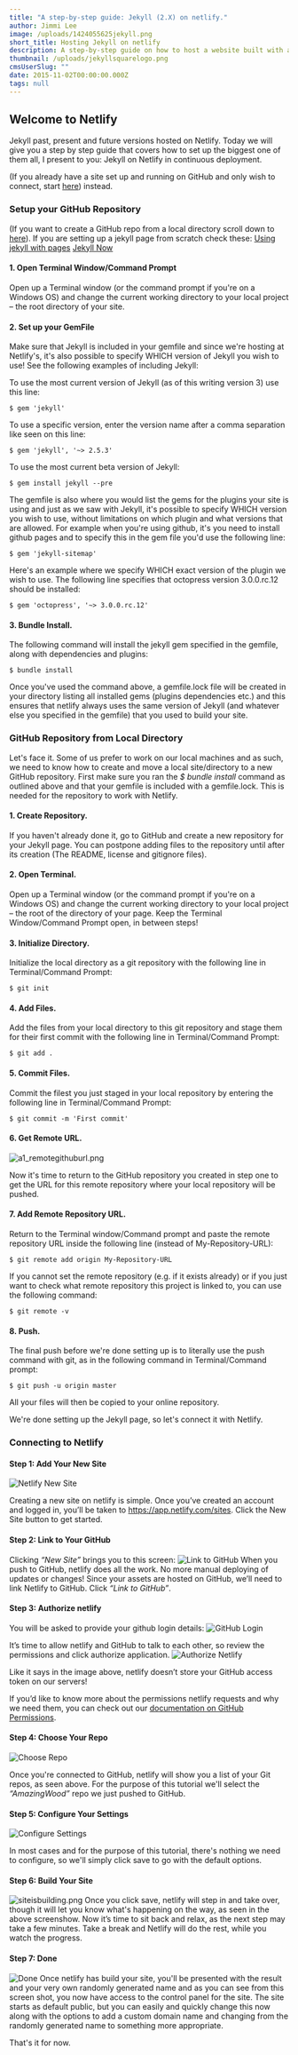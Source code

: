 ```yaml
---
title: "A step-by-step guide: Jekyll (2.X) on netlify."
author: Jimmi Lee
image: /uploads/1424055625jekyll.png
short_title: Hosting Jekyll on netlify
description: A step-by-step guide on how to host a website built with a specific version of jekyll.
thumbnail: /uploads/jekyllsquarelogo.png
cmsUserSlug: ""
date: 2015-11-02T00:00:00.000Z
tags: null
---
```


## **Welcome to Netlify**
Jekyll past, present and future versions hosted on Netlify.  Today we will give you a step by step guide that covers how to set up the biggest one of them all, I present to you: Jekyll on Netlify in continuous deployment.

(If you already have a site set up and running on GitHub and only wish to connect, start [here](#netlifystart)) instead.

### **Setup your GitHub Repository**
(If you want to create a GitHub repo from a local directory scroll down to [here](#githubfromlocal)).
If you are setting up a jekyll page from scratch check these:
[Using jekyll with pages](https://help.github.com/articles/using-jekyll-with-pages/)
[Jekyll Now](https://github.com/barryclark/jekyll-now)

#### 1. Open Terminal Window/Command Prompt
Open up a Terminal window (or the command prompt if you're on a Windows OS) and change the current working directory to your local project – the root directory of your site.

#### 2. Set up your GemFile
Make sure that Jekyll is included in your gemfile and since we're hosting at Netlify's, it's also possible to specify WHICH version of Jekyll you wish to use! 
See the following examples of including Jekyll:

To use the most current version of Jekyll (as of this writing version 3) use this line:
```
$ gem 'jekyll'
```

To use a specific version, enter the version name after a comma separation like seen on this line:
```
$ gem 'jekyll', '~> 2.5.3'
```

To use the most current beta version of Jekyll:
```
$ gem install jekyll --pre
```

The gemfile is also where you would list the gems for the plugins your site is using and just as we saw with Jekyll, it's possible to specify WHICH version you wish to use, without limitations on which plugin and what versions that are allowed.
For example when you're using github, it's you need to install github pages and to specify this in the gem file you'd use the following line: 
```
$ gem 'jekyll-sitemap'
```

Here's an example where we specify WHICH exact version of the plugin we wish to use.  The following line specifies that octopress version 3.0.0.rc.12 should be installed:
```
$ gem 'octopress', '~> 3.0.0.rc.12'
```

#### 3. Bundle Install.
The following command will install the jekyll gem specified in the gemfile, along with dependencies and plugins:
```
$ bundle install
```
Once you've used the command above, a gemfile.lock file will be created in your directory listing all installed gems (plugins dependencies etc.) and this ensures that netlify always uses the same version of Jekyll (and whatever else you specified in the gemfile) that you used to build your site.

### **GitHub Repository from Local Directory**
<a id="githubfromlocal"></a>
Let's face it. Some of us prefer to work on our local machines and as such, we need to know how to create and move a local site/directory to a new GitHub repository.
First make sure you ran the _$ bundle install_ command as outlined above and that your gemfile is included with a gemfile.lock.  This is needed for the repository to work with Netlify.

#### 1. Create Repository. 
If you haven't already done it, go to GitHub and create a new repository for your Jekyll page. 
You can postpone adding files to the repository until after its creation (The README, license and gitignore files).

#### 2. Open Terminal. 
Open up a Terminal window (or the command prompt if you're on a Windows OS) and change the current working directory to your local project – the root of the directory of your page.
Keep the Terminal Window/Command Prompt open, in between steps!

#### 3. Initialize Directory. 
Initialize the local directory as a git repository with the following line in Terminal/Command Prompt:
```
$ git init
```

#### 4. Add Files. 
Add the files from your local directory to this git repository and stage them for their first commit with the following line in Terminal/Command Prompt:
```
$ git add .
```

#### 5. Commit Files. 
Commit the filest you just staged in your local repository by entering the following line in Terminal/Command Prompt:
```
$ git commit -m 'First commit'
```

#### 6. Get Remote URL. 
![a1_remotegithuburl.png](/uploads/a1_remotegithuburl.png)

Now it's time to return to the GitHub repository you created in step one to get the URL for this remote repository where your local repository will be pushed.


#### 7. Add Remote Repository URL.
Return to the Terminal window/Command prompt and paste the remote repository URL inside the following line (instead of My-Repository-URL):
```
$ git remote add origin My-Repository-URL
```
If you cannot set the remote repository (e.g. if it exists already) or if you just want to check what remote repository this project is linked to, you can use the following command:
```
$ git remote -v
```

#### 8. Push.
The final push before we're done setting up is to literally use the push command with git, as in the following command in Terminal/Command prompt:
```
$ git push -u origin master
```

All your files will then be copied to your online repository.

We're done setting up the Jekyll page, so let's connect it with Netlify.

### **Connecting to Netlify**
<a id="netlifystart"></a>

#### Step 1: Add Your New Site
![Netlify New Site](/uploads/newsitebut.png)

Creating a new site on netlify is simple. Once you’ve created an account and logged in, you’ll be taken to https://app.netlify.com/sites. Click the New Site button to get started.

#### Step 2: Link to Your GitHub
Clicking *“New Site”* brings you to this screen:
![Link to GitHub](/uploads/createsite.png)
When you push to GitHub, netlify does all the work. No more manual deploying of updates or changes!
Since your assets are hosted on GitHub, we’ll need to link Netlify to GitHub. Click *“Link to GitHub”*.

#### Step 3: Authorize netlify
You will be asked to provide your github login details:
![GitHub Login](/uploads/githublogin.png)

It’s time to allow netlify and GitHub to talk to each other, so review the permissions and click authorize application.
![Authorize Netlify](/uploads/authorize.png)

Like it says in the image above, netlify doesn’t store your GitHub access token on our servers! 

If you’d like to know more about the permissions netlify requests and why we need them, you can check out our [documentation on GitHub Permissions](https://docs.netlify.com/github-permissions/).

#### Step 4: Choose Your Repo
![Choose Repo](/uploads/chooserepo.png)

Once you're connected to GitHub, netlify will show you a list of your Git repos, as seen above.
For the purpose of this tutorial we'll select the *“AmazingWood”* repo we just pushed to GitHub. 

#### Step 5: Configure Your Settings
![Configure Settings](/uploads/configurerepo.png)

In most cases and for the purpose of this tutorial, there's nothing we need to configure, so we'll simply click save to go with the default options.

#### Step 6: Build Your Site
![siteisbuilding.png](/uploads/siteisbuilding.png)
Once you click save, netlify will step in and take over, though it will let you know what's happening on the way, as seen in the above screenshow.
Now it’s time to sit back and relax, as the next step may take a few minutes. Take a break and Netlify will do the rest, while you watch the progress.

#### Step 7: Done
![Done](/uploads/naturalistpanda.png)
Once netlify has build your site, you'll be presented with the result and your very own randomly generated name and as you can see from this screen shot, you now have access to the control panel for the site.
The site starts as default public, but you can easily and quickly change this now along with the options to add a custom domain name and changing from the randomly generated name to something more appropriate.

That's it for now.
